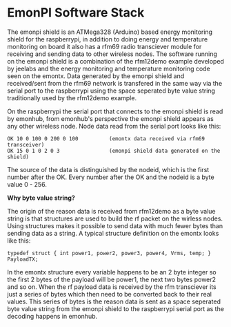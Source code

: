# EmonPI Software Stack

The emonpi shield is an ATMega328 (Arduino) based energy monitoring shield for the raspberrypi, in addition to doing energy and temperature monitoring on board it also has a rfm69 radio transciever module for receiving and sending data to other wireless nodes. The software running on the emonpi shield is a combination of the rfm12demo example developed by jeelabs and the energy monitoring and temperature monitoring code seen on the emontx. Data generated by the emonpi shield and received/sent from the rfm69 network is transfered in the same way via the serial port to the raspberrypi using the space seperated byte value string traditionally used by the rfm12demo example.

On the raspberrypi the serial port that connects to the emonpi shield is read by emonhub, from emonhub's perspective the emonpi shield appears as any other wireless node. Node data read from the serial port looks like this:

    OK 10 0 100 0 200 0 100          (emontx data received via rfm69 transceiver)
    OK 15 0 1 0 2 0 3                (emonpi shield data generated on the shield)

The source of the data is distinguished by the nodeid, which is the first number after the OK. Every number after the OK and the nodeid is a byte value 0 - 256.

**Why byte value string?**

The origin of the reason data is received from rfm12demo as a byte value string is that structures are used to build the rf packet on the wirless nodes. Using structures makes it possible to send data with much fewer bytes than sending data as a string. A typical structure definition on the emontx looks like this:

    typedef struct { int power1, power2, power3, power4, Vrms, temp; } PayloadTX;

In the emontx structure every variable happens to be an 2 byte integer so the first 2 bytes of the payload will be power1, the next two bytes power2 and so on. When the rf payload data is received by the rfm transciever its just a series of bytes which then need to be converted back to their real values. This series of bytes is the reason data is sent as a space seperated byte value string from the emonpi shield to the raspberrypi serial port as the decoding happens in emonhub.




